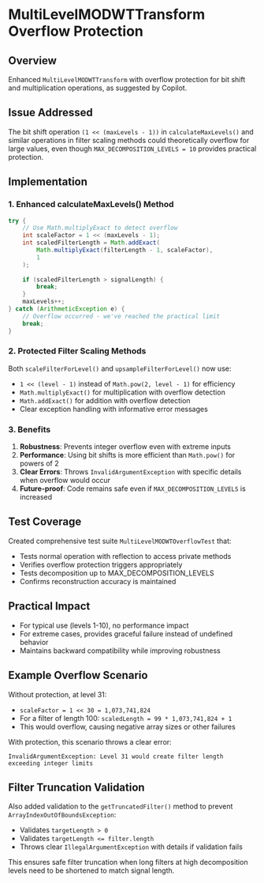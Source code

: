 # MultiLevelMODWTTransform Overflow Protection

## Overview
Enhanced `MultiLevelMODWTTransform` with overflow protection for bit shift and multiplication operations, as suggested by Copilot.

## Issue Addressed
The bit shift operation `(1 << (maxLevels - 1))` in `calculateMaxLevels()` and similar operations in filter scaling methods could theoretically overflow for large values, even though `MAX_DECOMPOSITION_LEVELS = 10` provides practical protection.

## Implementation

### 1. Enhanced calculateMaxLevels() Method
```java
try {
    // Use Math.multiplyExact to detect overflow
    int scaleFactor = 1 << (maxLevels - 1);
    int scaledFilterLength = Math.addExact(
        Math.multiplyExact(filterLength - 1, scaleFactor), 
        1
    );
    
    if (scaledFilterLength > signalLength) {
        break;
    }
    maxLevels++;
} catch (ArithmeticException e) {
    // Overflow occurred - we've reached the practical limit
    break;
}
```

### 2. Protected Filter Scaling Methods
Both `scaleFilterForLevel()` and `upsampleFilterForLevel()` now use:
- `1 << (level - 1)` instead of `Math.pow(2, level - 1)` for efficiency
- `Math.multiplyExact()` for multiplication with overflow detection
- `Math.addExact()` for addition with overflow detection
- Clear exception handling with informative error messages

### 3. Benefits
1. **Robustness**: Prevents integer overflow even with extreme inputs
2. **Performance**: Using bit shifts is more efficient than `Math.pow()` for powers of 2
3. **Clear Errors**: Throws `InvalidArgumentException` with specific details when overflow would occur
4. **Future-proof**: Code remains safe even if `MAX_DECOMPOSITION_LEVELS` is increased

## Test Coverage
Created comprehensive test suite `MultiLevelMODWTOverflowTest` that:
- Tests normal operation with reflection to access private methods
- Verifies overflow protection triggers appropriately
- Tests decomposition up to MAX_DECOMPOSITION_LEVELS
- Confirms reconstruction accuracy is maintained

## Practical Impact
- For typical use (levels 1-10), no performance impact
- For extreme cases, provides graceful failure instead of undefined behavior
- Maintains backward compatibility while improving robustness

## Example Overflow Scenario
Without protection, at level 31:
- `scaleFactor = 1 << 30 = 1,073,741,824`
- For a filter of length 100: `scaledLength = 99 * 1,073,741,824 + 1`
- This would overflow, causing negative array sizes or other failures

With protection, this scenario throws a clear error:
```
InvalidArgumentException: Level 31 would create filter length exceeding integer limits
```

## Filter Truncation Validation
Also added validation to the `getTruncatedFilter()` method to prevent `ArrayIndexOutOfBoundsException`:
- Validates `targetLength > 0`
- Validates `targetLength <= filter.length`
- Throws clear `IllegalArgumentException` with details if validation fails

This ensures safe filter truncation when long filters at high decomposition levels need to be shortened to match signal length.